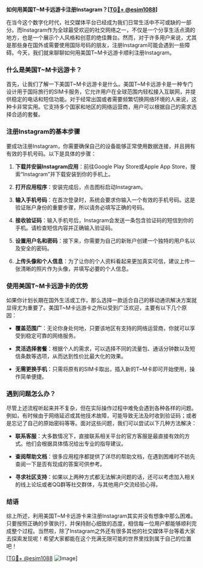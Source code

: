 **如何用美国T~M卡远游卡注册Instagram？[[TG💪+ @esim1088](https://t.me/s/esim1088)]**

在当今这个数字化时代，社交媒体平台已经成为我们日常生活中不可或缺的一部分。而Instagram作为全球最受欢迎的社交网络之一，不仅是一个分享生活点滴的地方，也是一个展示个人风格和创意的绝佳舞台。然而，对于许多用户来说，尤其是那些身在国外或需要使用国际号码的朋友，注册Instagram可能会遇到一些障碍。今天，我们就来聊聊如何用美国T~M卡远游卡顺利注册Instagram。

### 什么是美国T~M卡远游卡？

首先，让我们了解一下美国T~M卡远游卡是什么。美国T~M卡远游卡是一种专门设计用于国际旅行的SIM卡服务，它允许用户在全球范围内轻松接入互联网，并提供稳定的电话和短信功能。对于经常出国或者需要频繁切换网络环境的人来说，这种卡非常实用。它支持多个国家和地区的网络运营商，用户可以根据自己的需求选择合适的套餐。

### 注册Instagram的基本步骤

要成功注册Instagram，你需要确保自己的设备能够正常使用数据连接，并且拥有有效的手机号码。以下是具体的步骤：

1. **下载并安装Instagram应用**：前往Google Play Store或Apple App Store，搜索“Instagram”并下载安装到你的手机上。
   
2. **打开应用程序**：安装完成后，点击图标启动Instagram。
   
3. **输入手机号码**：在首次登录时，系统会要求你输入一个有效的手机号码。这是验证账户身份的重要步骤，所以请务必填写正确的号码。
   
4. **接收验证码**：输入手机号后，Instagram会发送一条包含验证码的短信到你的手机。请检查短信内容并正确输入验证码。
   
5. **设置用户名和密码**：接下来，你需要为自己的新账户创建一个独特的用户名以及安全的密码。
   
6. **上传头像和个人信息**：为了让你的个人资料看起来更加真实可信，建议上传一张清晰的照片作为头像，并填写必要的个人信息。

### 使用美国T~M卡远游卡的优势

如果你计划长期在国外生活或工作，那么选择一款适合自己的移动通讯解决方案就显得尤为重要了。美国T~M卡远游卡之所以受到广泛欢迎，主要有以下几个原因：

- **覆盖范围广**：无论你身处何地，只要该地区有支持的网络运营商，你就可以享受到稳定可靠的网络服务。
  
- **灵活选择套餐**：根据个人的需求，可以选择不同的流量包、通话分钟数以及短信条数等选项，从而达到性价比最大化的效果。
  
- **无需更换手机**：只需将原有的SIM卡取出，插入新的T~M卡即可开始使用，操作简单便捷。

### 遇到问题怎么办？

尽管上述流程听起来并不复杂，但在实际操作过程中难免会遇到各种各样的问题。例如，有时候由于网络延迟或其他技术故障，可能导致无法及时收到验证码；或者是忘记了自己的原始密码等等。面对这些问题，我们可以尝试以下几种方法解决：

- **联系客服**：大多数情况下，直接联系相关平台的官方客服是最直接有效的方式。他们会根据具体情况给出专业的指导建议。
  
- **查阅帮助文档**：很多应用程序都提供了详尽的帮助文档，在遇到困难时不妨先查阅一下是否有现成的答案可供参考。
  
- **寻求社区支持**：如果以上两种方式都无法解决问题的话，还可以考虑加入相关的线上论坛或者QQ群等社交群体，与其他用户交流经验心得。

### 结语

综上所述，利用美国T~M卡远游卡来注册Instagram其实并没有想象中那么困难。只要按照正确的步骤执行，并保持耐心细致的态度，相信每一位用户都能够顺利完成整个过程。当然啦，除了Instagram之外还有很多其他的社交媒体平台等着大家去探索发现呢！希望大家都能在这个充满无限可能的世界里找到属于自己的位置吧！

[[TG💪+ @esim1088](https://t.me/s/esim1088) ![Image](https://i.postimg.cc/4NQfJmqS/Snipaste-2025-05-13-00-14-12.png)]